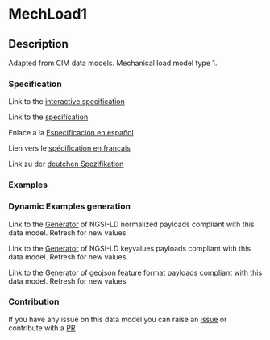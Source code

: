 # MechLoad1

## Description 

Adapted from CIM data models. Mechanical load model type 1.
### Specification

Link to the [interactive specification](https://swagger.lab.fiware.org/?url=https://github.com/smart-data-models/dataModel.EnergyCIM/blob/master/MechLoad1/swagger.yaml)

Link to the [specification](https://github.com/smart-data-models/dataModel.EnergyCIM/blob/master/MechLoad1/doc/spec.md)

Enlace a la [Especificación en español](https://github.com/smart-data-models/dataModel.EnergyCIM/blob/master/MechLoad1/doc/spec_ES.md)

Lien vers le [spécification en français](https://github.com/smart-data-models/dataModel.EnergyCIM/blob/master/MechLoad1/doc/spec_FR.md)

Link zu der [deutchen Spezifikation](https://github.com/smart-data-models/dataModel.EnergyCIM/blob/master/MechLoad1/doc/spec_DE.md)
### Examples
### Dynamic Examples generation

Link to the [Generator](https://smartdatamodels.org/extra/ngsi-ld_generator_v0.92.php?schemaUrl=https://raw.githubusercontent.com/smart-data-models/dataModel.EnergyCIM/master/MechLoad1/schema.json&email=info@smartdatamodels.org) of NGSI-LD normalized payloads compliant with this data model. Refresh for new values

Link to the [Generator](https://smartdatamodels.org/extra/ngsi-ld_generator_keyvalues_v0.92.php?schemaUrl=https://raw.githubusercontent.com/smart-data-models/dataModel.EnergyCIM/master/MechLoad1/schema.json&email=info@smartdatamodels.org) of NGSI-LD keyvalues payloads compliant with this data model. Refresh for new values

Link to the [Generator](https://smartdatamodels.org/extra/geojson_features_generator_v1.0.php?schemaUrl=https://raw.githubusercontent.com/smart-data-models/dataModel.EnergyCIM/master/MechLoad1/schema.json&email=info@smartdatamodels.org) of geojson feature format payloads compliant with this data model. Refresh for new values
### Contribution

 If you have any issue on this data model you can raise an [issue](https://github.com/smart-data-models/dataModel.EnergyCIM/issues)  or contribute with a [PR](https://github.com/smart-data-models/dataModel.EnergyCIM/pulls)